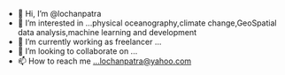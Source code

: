 - 👋 Hi, I’m @lochanpatra
- 👀 I’m interested in ...physical oceanography,climate change,GeoSpatial data analysis,machine learning and development
- 🌱 I’m currently working as freelancer ...
- 💞️ I’m looking to collaborate on ...
- 📫 How to reach me ...lochanpatra@yahoo.com

<!---
lochanpatra/lochanpatra is a ✨ special ✨ repository because its `README.md` (this file) appears on your GitHub profile.
You can click the Preview link to take a look at your changes.
--->
